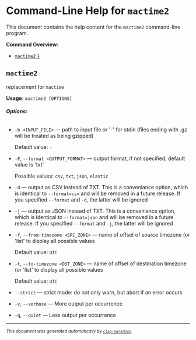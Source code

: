 # Command-Line Help for `mactime2`

This document contains the help content for the `mactime2` command-line program.

**Command Overview:**

* [`mactime2`↴](#mactime2)

## `mactime2`

replacement for `mactime`

**Usage:** `mactime2 [OPTIONS]`

###### **Options:**

* `-b <INPUT_FILE>` — path to input file or '-' for stdin (files ending with .gz will be treated as being gzipped)

  Default value: `-`
* `-F`, `--format <OUTPUT_FORMAT>` — output format, if not specified, default value is 'txt'

  Possible values: `csv`, `txt`, `json`, `elastic`

* `-d` — output as CSV instead of TXT. This is a conveniance option, which is identical to `--format=csv` and will be removed in a future release. If you specified `--format` and `-d`, the latter will be ignored
* `-j` — output as JSON instead of TXT. This is a conveniance option, which is identical to `--format=json` and will be removed in a future release. If you specified `--format` and `-j`, the latter will be ignored
* `-f`, `--from-timezone <SRC_ZONE>` — name of offset of source timezone (or 'list' to display all possible values

  Default value: `UTC`
* `-t`, `--to-timezone <DST_ZONE>` — name of offset of destination timezone (or 'list' to display all possible values

  Default value: `UTC`
* `--strict` — strict mode: do not only warn, but abort if an error occurs
* `-v`, `--verbose` — More output per occurrence
* `-q`, `--quiet` — Less output per occurrence



<hr/>

<small><i>
    This document was generated automatically by
    <a href="https://crates.io/crates/clap-markdown"><code>clap-markdown</code></a>.
</i></small>

